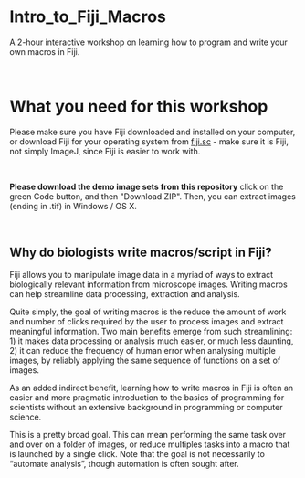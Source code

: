 # Intro_to_Fiji_Macros
A 2-hour interactive workshop on learning how to program and write your own macros in Fiji. 

<br>

# What you need for this workshop

Please make sure you have Fiji downloaded and installed on your computer, or download Fiji for your operating system from [fiji.sc](fiji.sc) - make sure it is Fiji, not simply ImageJ, since Fiji is easier to work with. 

<br>

**Please download the demo image sets from this repository** click on the green Code button, and then "Download ZIP". Then, you can extract images (ending in .tif) in Windows / OS X.

<br>

## Why do biologists write macros/script in Fiji?

Fiji allows you to manipulate image data in a myriad of ways to extract biologically relevant information from microscope images. Writing macros can help streamline data processing, extraction and analysis.

Quite simply, the goal of writing macros is the reduce the amount of work and number of clicks required by the user to process images and extract meaningful information. Two main benefits emerge from such streamlining: 1) it makes data processing or analysis much easier, or much less daunting, 2) it can reduce the frequency of human error when analysing multiple images, by reliably applying the same sequence of functions on a set of images. 

As an added indirect benefit, learning how to write macros in Fiji is often an easier and more pragmatic introduction to the basics of programming for scientists without an extensive background in programming or computer science. 

This is a pretty broad goal. This can mean performing the same task over and over on a folder of images, or reduce multiples tasks into a macro that is launched by a single click. Note that the goal is not necessarily to “automate analysis”, though automation is often sought after. 

<br>

